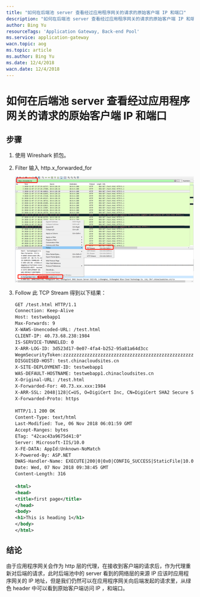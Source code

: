 ```yaml
---
title: "如何在后端池 server 查看经过应用程序网关的请求的原始客户端 IP 和端口"
description: "如何在后端池 server 查看经过应用程序网关的请求的原始客户端 IP 和端口"
author: Bing Yu
resourceTags: 'Application Gateway, Back-end Pool'
ms.service: application-gateway
wacn.topic: aog
ms.topic: article
ms.author: Bing Yu
ms.date: 12/4/2018
wacn.date: 12/4/2018
---
```


# 如何在后端池 server 查看经过应用程序网关的请求的原始客户端 IP 和端口

## 步骤

1. 使用 Wireshark 抓包。

2. Filter 输入 http.x_forwarded_for

    ![01](media/aog-application-gateway-howto-view-original-client-ip-and-port/01.png "01")

3. Follow 此 TCP Stream 得到以下结果：

    ```xml
    GET /test.html HTTP/1.1
    Connection: Keep-Alive
    Host: testwebapp1
    Max-Forwards: 9
    X-WAWS-Unencoded-URL: /test.html
    CLIENT-IP: 40.73.68.238:1984
    IS-SERVICE-TUNNELED: 0
    X-ARR-LOG-ID: 3d523d17-0e07-4fa4-b252-95a81a64d3cc
    WegmSecurityToken:zzzzzzzzzzzzzzzzzzzzzzzzzzzzzzzzzzzzzzzzzzzzzzzzzzzzzzzzzzzzzzzzzzzzzzzzzzzzzzzzzzzzzzzzzzzzzzzzzzzzzzzzzzzzzzzzzzzzzzzzzzzzzzzzzzzzzzzzzzzzzzzzzzzzzzzzzzzzzzzzzzzzzzz
    DISGUISED-HOST: test.chinacloudsites.cn
    X-SITE-DEPLOYMENT-ID: testwebapp1
    WAS-DEFAULT-HOSTNAME: testwebapp1.chinacloudsites.cn
    X-Original-URL: /test.html
    X-Forwarded-For: 40.73.xx.xxx:1984
    X-ARR-SSL: 2048|128|C=US, O=DigiCert Inc, CN=DigiCert SHA2 Secure Server CA|C=CN, L=Shanghai, O=Shanghai Blue Cloud Technology Co. Ltd, CN=*.chinacloudsites.cn
    X-Forwarded-Proto: https

    HTTP/1.1 200 OK
    Content-Type: text/html
    Last-Modified: Tue, 06 Nov 2018 06:01:59 GMT
    Accept-Ranges: bytes
    ETag: "42cac43a9675d41:0"
    Server: Microsoft-IIS/10.0
    X-FE-DATA: AppId:Unknown-NoMatch
    X-Powered-By: ASP.NET
    DWAS-Handler-Name: EXECUTE|200|0|0x0|CONFIG_SUCCESS|StaticFile|10.0.4.188|\\10.0.176.12\volume-43-default\&ApiApp=0
    Date: Wed, 07 Nov 2018 09:38:45 GMT
    Content-Length: 316

    <html>
    <head>
    <title>first page</title>
    </head>
    <body>
    <h1>This is heading 1</h1>
    </body>
    </html>
    ```

## 结论

由于应用程序网关会作为 http 层的代理，在接收到客户端的请求后，作为代理重新对后端的请求，此时后端池中的 server 看到的网络层的来源 IP 应该时应用程序网关的 IP 地址，但是我们仍然可以在应用程序网关向后端发起的请求里，从绿色 header 中可以看到原始客户端访问 IP ，和端口。